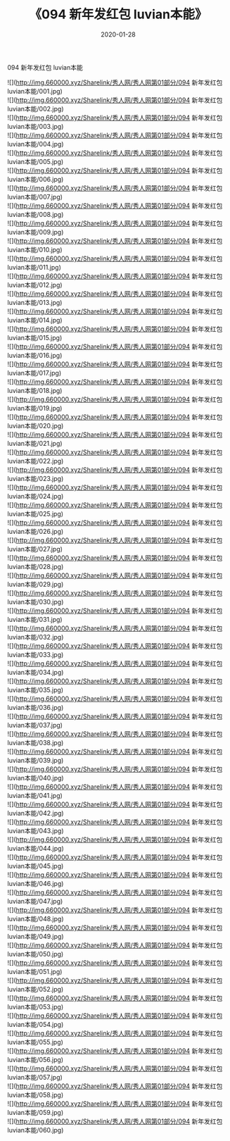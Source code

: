 ﻿---
layout: post
title:  《094 新年发红包 luvian本能》
date:   2020-01-28
img: http://img.660000.xyz/Sharelink/秀人网/秀人网第01部分/094 新年发红包 luvian本能/000.jpg
categories: [美女, 清纯, 唯美]
---

094 新年发红包 luvian本能

  ![](http://img.660000.xyz/Sharelink/秀人网/秀人网第01部分/094 新年发红包 luvian本能/001.jpg) <br> ![](http://img.660000.xyz/Sharelink/秀人网/秀人网第01部分/094 新年发红包 luvian本能/002.jpg) <br> ![](http://img.660000.xyz/Sharelink/秀人网/秀人网第01部分/094 新年发红包 luvian本能/003.jpg) <br> ![](http://img.660000.xyz/Sharelink/秀人网/秀人网第01部分/094 新年发红包 luvian本能/004.jpg) <br> ![](http://img.660000.xyz/Sharelink/秀人网/秀人网第01部分/094 新年发红包 luvian本能/005.jpg) <br> ![](http://img.660000.xyz/Sharelink/秀人网/秀人网第01部分/094 新年发红包 luvian本能/006.jpg) <br> ![](http://img.660000.xyz/Sharelink/秀人网/秀人网第01部分/094 新年发红包 luvian本能/007.jpg) <br> ![](http://img.660000.xyz/Sharelink/秀人网/秀人网第01部分/094 新年发红包 luvian本能/008.jpg) <br> ![](http://img.660000.xyz/Sharelink/秀人网/秀人网第01部分/094 新年发红包 luvian本能/009.jpg) <br> ![](http://img.660000.xyz/Sharelink/秀人网/秀人网第01部分/094 新年发红包 luvian本能/010.jpg) <br> ![](http://img.660000.xyz/Sharelink/秀人网/秀人网第01部分/094 新年发红包 luvian本能/011.jpg) <br> ![](http://img.660000.xyz/Sharelink/秀人网/秀人网第01部分/094 新年发红包 luvian本能/012.jpg) <br> ![](http://img.660000.xyz/Sharelink/秀人网/秀人网第01部分/094 新年发红包 luvian本能/013.jpg) <br> ![](http://img.660000.xyz/Sharelink/秀人网/秀人网第01部分/094 新年发红包 luvian本能/014.jpg) <br> ![](http://img.660000.xyz/Sharelink/秀人网/秀人网第01部分/094 新年发红包 luvian本能/015.jpg) <br> ![](http://img.660000.xyz/Sharelink/秀人网/秀人网第01部分/094 新年发红包 luvian本能/016.jpg) <br> ![](http://img.660000.xyz/Sharelink/秀人网/秀人网第01部分/094 新年发红包 luvian本能/017.jpg) <br> ![](http://img.660000.xyz/Sharelink/秀人网/秀人网第01部分/094 新年发红包 luvian本能/018.jpg) <br> ![](http://img.660000.xyz/Sharelink/秀人网/秀人网第01部分/094 新年发红包 luvian本能/019.jpg) <br> ![](http://img.660000.xyz/Sharelink/秀人网/秀人网第01部分/094 新年发红包 luvian本能/020.jpg) <br> ![](http://img.660000.xyz/Sharelink/秀人网/秀人网第01部分/094 新年发红包 luvian本能/021.jpg) <br> ![](http://img.660000.xyz/Sharelink/秀人网/秀人网第01部分/094 新年发红包 luvian本能/022.jpg) <br> ![](http://img.660000.xyz/Sharelink/秀人网/秀人网第01部分/094 新年发红包 luvian本能/023.jpg) <br> ![](http://img.660000.xyz/Sharelink/秀人网/秀人网第01部分/094 新年发红包 luvian本能/024.jpg) <br> ![](http://img.660000.xyz/Sharelink/秀人网/秀人网第01部分/094 新年发红包 luvian本能/025.jpg) <br> ![](http://img.660000.xyz/Sharelink/秀人网/秀人网第01部分/094 新年发红包 luvian本能/026.jpg) <br> ![](http://img.660000.xyz/Sharelink/秀人网/秀人网第01部分/094 新年发红包 luvian本能/027.jpg) <br> ![](http://img.660000.xyz/Sharelink/秀人网/秀人网第01部分/094 新年发红包 luvian本能/028.jpg) <br> ![](http://img.660000.xyz/Sharelink/秀人网/秀人网第01部分/094 新年发红包 luvian本能/029.jpg) <br> ![](http://img.660000.xyz/Sharelink/秀人网/秀人网第01部分/094 新年发红包 luvian本能/030.jpg) <br> ![](http://img.660000.xyz/Sharelink/秀人网/秀人网第01部分/094 新年发红包 luvian本能/031.jpg) <br> ![](http://img.660000.xyz/Sharelink/秀人网/秀人网第01部分/094 新年发红包 luvian本能/032.jpg) <br> ![](http://img.660000.xyz/Sharelink/秀人网/秀人网第01部分/094 新年发红包 luvian本能/033.jpg) <br> ![](http://img.660000.xyz/Sharelink/秀人网/秀人网第01部分/094 新年发红包 luvian本能/034.jpg) <br> ![](http://img.660000.xyz/Sharelink/秀人网/秀人网第01部分/094 新年发红包 luvian本能/035.jpg) <br> ![](http://img.660000.xyz/Sharelink/秀人网/秀人网第01部分/094 新年发红包 luvian本能/036.jpg) <br> ![](http://img.660000.xyz/Sharelink/秀人网/秀人网第01部分/094 新年发红包 luvian本能/037.jpg) <br> ![](http://img.660000.xyz/Sharelink/秀人网/秀人网第01部分/094 新年发红包 luvian本能/038.jpg) <br> ![](http://img.660000.xyz/Sharelink/秀人网/秀人网第01部分/094 新年发红包 luvian本能/039.jpg) <br> ![](http://img.660000.xyz/Sharelink/秀人网/秀人网第01部分/094 新年发红包 luvian本能/040.jpg) <br> ![](http://img.660000.xyz/Sharelink/秀人网/秀人网第01部分/094 新年发红包 luvian本能/041.jpg) <br> ![](http://img.660000.xyz/Sharelink/秀人网/秀人网第01部分/094 新年发红包 luvian本能/042.jpg) <br> ![](http://img.660000.xyz/Sharelink/秀人网/秀人网第01部分/094 新年发红包 luvian本能/043.jpg) <br> ![](http://img.660000.xyz/Sharelink/秀人网/秀人网第01部分/094 新年发红包 luvian本能/044.jpg) <br> ![](http://img.660000.xyz/Sharelink/秀人网/秀人网第01部分/094 新年发红包 luvian本能/045.jpg) <br> ![](http://img.660000.xyz/Sharelink/秀人网/秀人网第01部分/094 新年发红包 luvian本能/046.jpg) <br> ![](http://img.660000.xyz/Sharelink/秀人网/秀人网第01部分/094 新年发红包 luvian本能/047.jpg) <br> ![](http://img.660000.xyz/Sharelink/秀人网/秀人网第01部分/094 新年发红包 luvian本能/048.jpg) <br> ![](http://img.660000.xyz/Sharelink/秀人网/秀人网第01部分/094 新年发红包 luvian本能/049.jpg) <br> ![](http://img.660000.xyz/Sharelink/秀人网/秀人网第01部分/094 新年发红包 luvian本能/050.jpg) <br> ![](http://img.660000.xyz/Sharelink/秀人网/秀人网第01部分/094 新年发红包 luvian本能/051.jpg) <br> ![](http://img.660000.xyz/Sharelink/秀人网/秀人网第01部分/094 新年发红包 luvian本能/052.jpg) <br> ![](http://img.660000.xyz/Sharelink/秀人网/秀人网第01部分/094 新年发红包 luvian本能/053.jpg) <br> ![](http://img.660000.xyz/Sharelink/秀人网/秀人网第01部分/094 新年发红包 luvian本能/054.jpg) <br> ![](http://img.660000.xyz/Sharelink/秀人网/秀人网第01部分/094 新年发红包 luvian本能/055.jpg) <br> ![](http://img.660000.xyz/Sharelink/秀人网/秀人网第01部分/094 新年发红包 luvian本能/056.jpg) <br> ![](http://img.660000.xyz/Sharelink/秀人网/秀人网第01部分/094 新年发红包 luvian本能/057.jpg) <br> ![](http://img.660000.xyz/Sharelink/秀人网/秀人网第01部分/094 新年发红包 luvian本能/058.jpg) <br> ![](http://img.660000.xyz/Sharelink/秀人网/秀人网第01部分/094 新年发红包 luvian本能/059.jpg) <br> ![](http://img.660000.xyz/Sharelink/秀人网/秀人网第01部分/094 新年发红包 luvian本能/060.jpg) <br>